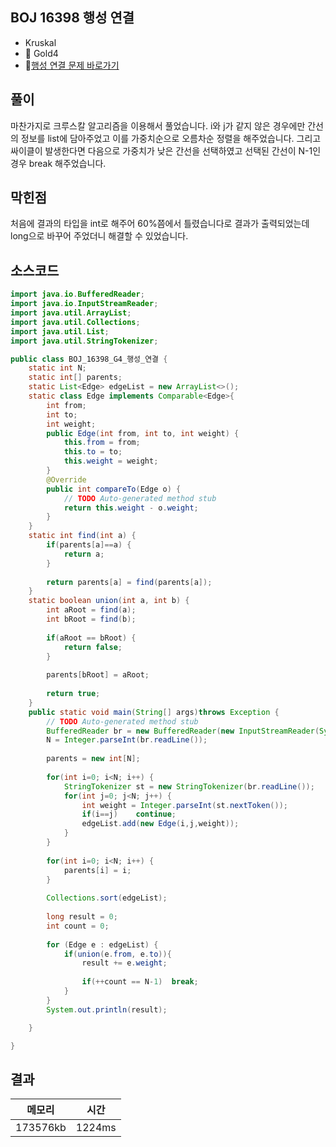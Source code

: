 ## BOJ 16398 행성 연결 
- Kruskal
- 🥇 Gold4
- 🔗[행성 연결 문제 바로가기](https://www.acmicpc.net/problem/16398)



## 풀이

마찬가지로 크루스칼 알고리즘을 이용해서 풀었습니다. 
i와 j가 같지 않은 경우에만 간선의 정보를 list에 담아주었고 이를 가중치순으로 오름차순 정렬을 해주었습니다.
그리고 싸이클이 발생한다면 다음으로 가중치가 낮은 간선을 선택하였고 선택된 간선이 N-1인 경우 break 해주었습니다.


## 막힌점 

처음에 결과의 타입을 int로 해주어 60%쯤에서 틀렸습니다로 결과가 출력되었는데 long으로 바꾸어 주었더니 해결할 수 있었습니다.

## 소스코드
~~~java
import java.io.BufferedReader;
import java.io.InputStreamReader;
import java.util.ArrayList;
import java.util.Collections;
import java.util.List;
import java.util.StringTokenizer;

public class BOJ_16398_G4_행성_연결 {
	static int N;
	static int[] parents;
	static List<Edge> edgeList = new ArrayList<>();
	static class Edge implements Comparable<Edge>{
		int from;
		int to;
		int weight;
		public Edge(int from, int to, int weight) {
			this.from = from;
			this.to = to;
			this.weight = weight;
		}
		@Override
		public int compareTo(Edge o) {
			// TODO Auto-generated method stub
			return this.weight - o.weight;
		}
	}
	static int find(int a) {
		if(parents[a]==a) {
			return a;
		}
		
		return parents[a] = find(parents[a]);
	}
	static boolean union(int a, int b) {
		int aRoot = find(a);
		int bRoot = find(b);
		
		if(aRoot == bRoot) {
			return false;
		}
		
		parents[bRoot] = aRoot;
		
		return true;
	}
	public static void main(String[] args)throws Exception {
		// TODO Auto-generated method stub
		BufferedReader br = new BufferedReader(new InputStreamReader(System.in));
		N = Integer.parseInt(br.readLine());
		
		parents = new int[N];
		
		for(int i=0; i<N; i++) {
			StringTokenizer st = new StringTokenizer(br.readLine());
			for(int j=0; j<N; j++) {
				int weight = Integer.parseInt(st.nextToken());
				if(i==j)	continue;
				edgeList.add(new Edge(i,j,weight));
			}
		}
		
		for(int i=0; i<N; i++) {
			parents[i] = i;
		}
		
		Collections.sort(edgeList);
		
		long result = 0;
		int count = 0;
		
		for (Edge e : edgeList) {
			if(union(e.from, e.to)){
				result += e.weight;
				
				if(++count == N-1)	break;
			}
		}
		System.out.println(result);

	}

}

~~~

## 결과 

| 메모리  | 시간 |
|----|----|
| 173576kb| 1224ms|
